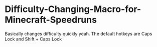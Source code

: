 # Difficulty-Changing-Macro-for-Minecraft-Speedruns
Basically changes difficulty quickly yeah.
The default hotkeys are Caps Lock and Shift + Caps Lock
